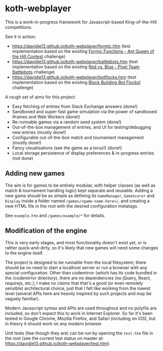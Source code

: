 # koth-webplayer

This is a work-in-progress framework for Javascript-based King-of-the-Hill
competitions.

See it in action:

* https://davidje13.github.io/koth-webplayer/formic.htm
  (test implementation based on the existing [Formic Functions - Ant Queen of the Hill Contest](https://codegolf.stackexchange.com/q/135102/8927) challenge)
* https://davidje13.github.io/koth-webplayer/battlebots.htm
  (test implementation based on the existing [Red vs. Blue - Pixel Team Battlebots](https://codegolf.stackexchange.com/q/48353/8927) challenge)
* https://davidje13.github.io/koth-webplayer/botflocks.htm
  (test implementation based on the existing [Block Building Bot Flocks!](https://codegolf.stackexchange.com/q/50690/8927) challenge)

A rough set of aims for this project:

* Easy fetching of entries from Stack Exchange answers (done!)
* Sandboxed and super-fast game simulation via the power of sandboxed iframes
  and Web Workers (done!)
* Re-runnable games via a random seed system (done!)
* Out-of-the-box management of entries, and UI for testing/debugging new entries
  (mostly done!)
* Configurable out-of-the-box match and tournament management (mostly done!)
* Fancy visualisations (see the game as a torus!) (done!)
* Local storage persistence of display preferences & in-progress entries (not
  done)

## Adding new games

The aim is for games to be entirely modular, with helper classes (as well as
match & tournament handling logic) kept separate and reusable. Adding a new game
should be as simple as defining its `GameManager`, `GameScorer` and `Display`
inside a folder named `/games/<game-name-here>/`, and creating a new HTML file
in the root with the desired configuration metatags.

See `example.htm` and `/games/example/*` for details.

## Modification of the engine

This is very early stages, and most functionality doesn't exist yet, or is
rather quick-and-dirty, so it's likely that new games will need some changes to
the engine itself.

The project is designed to be runnable from the local filesystem; there should
be no need to start a localhost server or run a browser with any special
configuration. Other than codemirror (which has its code bundled in the
/codemirror directory), there are no dependencies (no jQuery, React, requirejs,
etc.); I make no claims that that's a good (or even remotely sensible)
architectural choice, just that I felt like working from the lowest level
(several APIs here are heavily inspired by such projects and may be vaguely
familiar).

Modern Javascript syntax and APIs are used throughout and no polyfils are
included, so don't expect this to work in Internet Explorer. So far it's been
tested in Google Chrome, Mozilla Firefox, and Safari (including on iOS), but in
theory it should work on any modern browser.

Unit tests (few though they are) can be run by opening the `test.htm` file in
the root (see the current test status on master at:
https://davidje13.github.io/koth-webplayer/test.htm).
